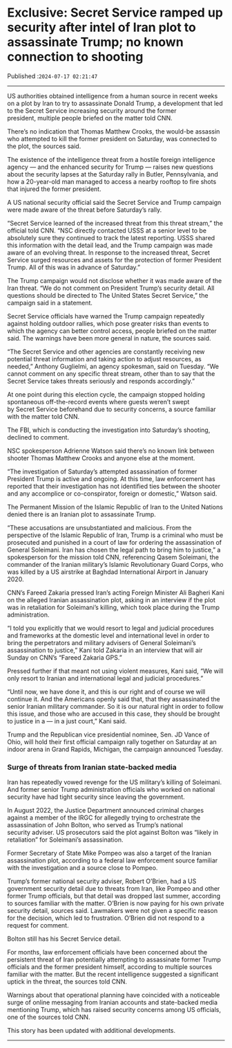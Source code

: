 # Exclusive: Secret Service ramped up security after intel of Iran plot to assassinate Trump; no known connection to shooting

Published :`2024-07-17 02:21:47`

---

US authorities obtained intelligence from a human source in recent weeks on a plot by Iran to try to assassinate Donald Trump, a development that led to the Secret Service increasing security around the former president, multiple people briefed on the matter told CNN.

There’s no indication that Thomas Matthew Crooks, the would-be assassin who attempted to kill the former president on Saturday, was connected to the plot, the sources said.

The existence of the intelligence threat from a hostile foreign intelligence agency — and the enhanced security for Trump — raises new questions about the security lapses at the Saturday rally in Butler, Pennsylvania, and how a 20-year-old man managed to access a nearby rooftop to fire shots that injured the former president.

A US national security official said the Secret Service and Trump campaign were made aware of the threat before Saturday’s rally.

“Secret Service learned of the increased threat from this threat stream,” the official told CNN. “NSC directly contacted USSS at a senior level to be absolutely sure they continued to track the latest reporting. USSS shared this information with the detail lead, and the Trump campaign was made aware of an evolving threat. In response to the increased threat, Secret Service surged resources and assets for the protection of former President Trump. All of this was in advance of Saturday.”

The Trump campaign would not disclose whether it was made aware of the Iran threat. “We do not comment on President Trump’s security detail. All questions should be directed to The United States Secret Service,” the campaign said in a statement.

Secret Service officials have warned the Trump campaign repeatedly against holding outdoor rallies, which pose greater risks than events to which the agency can better control access, people briefed on the matter said. The warnings have been more general in nature, the sources said.

“The Secret Service and other agencies are constantly receiving new potential threat information and taking action to adjust resources, as needed,” Anthony Guglielmi, an agency spokesman, said on Tuesday. “We cannot comment on any specific threat stream, other than to say that the Secret Service takes threats seriously and responds accordingly.”

At one point during this election cycle, the campaign stopped holding spontaneous off-the-record events where guests weren’t swept by Secret Service beforehand due to security concerns, a source familiar with the matter told CNN.

The FBI, which is conducting the investigation into Saturday’s shooting, declined to comment.

NSC spokesperson Adrienne Watson said there’s no known link between shooter Thomas Matthew Crooks and anyone else at the moment.

“The investigation of Saturday’s attempted assassination of former President Trump is active and ongoing. At this time, law enforcement has reported that their investigation has not identified ties between the shooter and any accomplice or co-conspirator, foreign or domestic,” Watson said.

The Permanent Mission of the Islamic Republic of Iran to the United Nations denied there is an Iranian plot to assassinate Trump.

“These accusations are unsubstantiated and malicious. From the perspective of the Islamic Republic of Iran, Trump is a criminal who must be prosecuted and punished in a court of law for ordering the assassination of General Soleimani. Iran has chosen the legal path to bring him to justice,” a spokesperson for the mission told CNN, referencing Qasem Soleimani, the commander of the Iranian military’s Islamic Revolutionary Guard Corps, who was killed by a US airstrike at Baghdad International Airport in January 2020.

CNN’s Fareed Zakaria pressed Iran’s acting Foreign Minister Ali Bagheri Kani on the alleged Iranian assassination plot, asking in an interview if the plot was in retaliation for Soleimani’s killing, which took place during the Trump administration.

“I told you explicitly that we would resort to legal and judicial procedures and frameworks at the domestic level and international level in order to bring the perpetrators and military advisers of General Soleimani’s assassination to justice,” Kani told Zakaria in an interview that will air Sunday on CNN’s “Fareed Zakaria GPS.”

Pressed further if that meant not using violent measures, Kani said, “We will only resort to Iranian and international legal and judicial procedures.”

“Until now, we have done it, and this is our right and of course we will continue it. And the Americans openly said that, that they assassinated the senior Iranian military commander. So it is our natural right in order to follow this issue, and those who are accused in this case, they should be brought to justice in a — in a just court,” Kani said.

Trump and the Republican vice presidential nominee, Sen. JD Vance of Ohio, will hold their first official campaign rally together on Saturday at an indoor arena in Grand Rapids, Michigan, the campaign announced Tuesday.

### Surge of threats from Iranian state-backed media

Iran has repeatedly vowed revenge for the US military’s killing of Soleimani. And former senior Trump administration officials who worked on national security have had tight security since leaving the government.

In August 2022, the Justice Department announced criminal charges against a member of the IRGC for allegedly trying to orchestrate the assassination of John Bolton, who served as Trump’s national security adviser. US prosecutors said the plot against Bolton was “likely in retaliation” for Soleimani’s assassination.

Former Secretary of State Mike Pompeo was also a target of the Iranian assassination plot, according to a federal law enforcement source familiar with the investigation and a source close to Pompeo.

Trump’s former national security adviser, Robert O’Brien, had a US government security detail due to threats from Iran, like Pompeo and other former Trump officials, but that detail was dropped last summer, according to sources familiar with the matter. O’Brien is now paying for his own private security detail, sources said. Lawmakers were not given a specific reason for the decision, which led to frustration. O’Brien did not respond to a request for comment.

Bolton still has his Secret Service detail.

For months, law enforcement officials have been concerned about the persistent threat of Iran potentially attempting to assassinate former Trump officials and the former president himself, according to multiple sources familiar with the matter. But the recent intelligence suggested a significant uptick in the threat, the sources told CNN.

Warnings about that operational planning have coincided with a noticeable surge of online messaging from Iranian accounts and state-backed media mentioning Trump, which has raised security concerns among US officials, one of the sources told CNN.

This story has been updated with additional developments.

---


